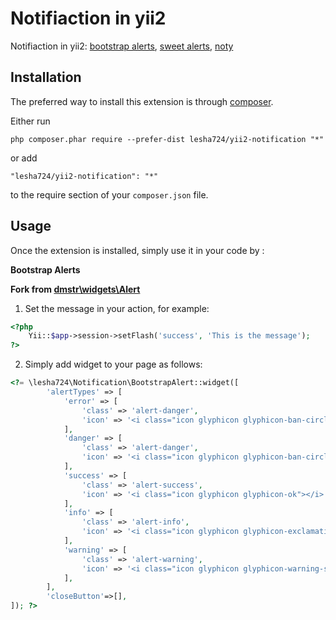 Notifiaction in yii2 
=====================
Notifiaction in yii2:
    [bootstrap alerts](http://getbootstrap.com/components/#alerts),
    [sweet alerts](http://t4t5.github.io/sweetalert),
    [noty](http://ned.im/noty/)

Installation
------------

The preferred way to install this extension is through [composer](http://getcomposer.org/download/).

Either run

```
php composer.phar require --prefer-dist lesha724/yii2-notification "*"
```

or add

```
"lesha724/yii2-notification": "*"
```

to the require section of your `composer.json` file.


Usage
-----

Once the extension is installed, simply use it in your code by  :

**Bootstrap Alerts**

__Fork from [dmstr\widgets\Alert](https://github.com/dmstr/yii2-adminlte-asset/blob/master/widgets/Alert.php)__
1) Set the message in your action, for example:

```php
<?php 
    Yii::$app->session->setFlash('success', 'This is the message');
?>
```

2) Simply add widget to your page as follows:

```php
<?= \lesha724\Notification\BootstrapAlert::widget([
        'alertTypes' => [
            'error' => [
                'class' => 'alert-danger',
                'icon' => '<i class="icon glyphicon glyphicon-ban-circle"></i>',
            ],
            'danger' => [
                'class' => 'alert-danger',
                'icon' => '<i class="icon glyphicon glyphicon-ban-circle"></i>',
            ],
            'success' => [
                'class' => 'alert-success',
                'icon' => '<i class="icon glyphicon glyphicon-ok"></i>',
            ],
            'info' => [
                'class' => 'alert-info',
                'icon' => '<i class="icon glyphicon glyphicon-exclamation-sign"></i>',
            ],
            'warning' => [
                'class' => 'alert-warning',
                'icon' => '<i class="icon glyphicon glyphicon-warning-sign"></i>',
            ],
        ],
        'closeButton'=>[],
]); ?>
```